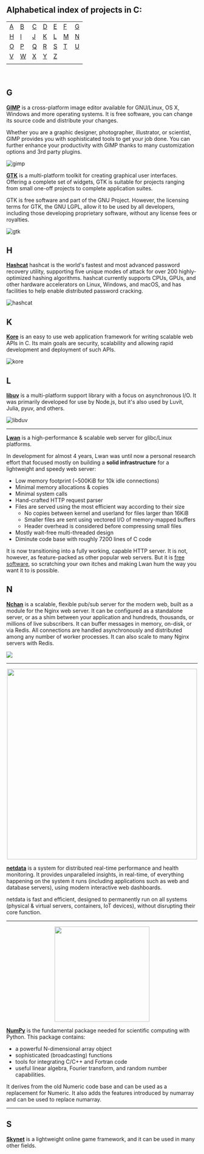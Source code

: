 ## Alphabetical index of projects in C:

|       |       |       |       |       |       |       |
|---    |---    |---    |---    |---    |---    |    ---|
|[A](#a)|[B](#b)|[C](#c)|[D](#d)|[E](#e)|[F](#f)|[G](#g)|
|[H](#h)|[I](#i)|[J](#j)|[K](#k)|[L](#l)|[M](#m)|[N](#n)|
|[O](#o)|[P](#p)|[Q](#q)|[R](#r)|[S](#s)|[T](#t)|[U](#u)|
|[V](#v)|[W](#w)|[X](#x)|[Y](#y)|[Z](#z)|       |       |
|       |       |       |       |       |       |       |

<br>

## G

[**GIMP**](https://github.com/GNOME/gimp) is a cross-platform image editor available for GNU/Linux, OS X, Windows and more operating systems. It is free software, you can change its source code and distribute your changes.

Whether you are a graphic designer, photographer, illustrator, or scientist, GIMP provides you with sophisticated tools to get your job done. You can further enhance your productivity with GIMP thanks to many customization options and 3rd party plugins.

![gimp](https://www.gimp.org/images/frontpage/wilber-big.png)

[**GTK**](https://github.com/GNOME/gtk) is a multi-platform toolkit for creating graphical user interfaces. Offering a complete set of widgets, GTK is suitable for projects ranging from small one-off projects to complete application suites.

GTK is free software and part of the GNU Project. However, the licensing terms for GTK, the GNU LGPL, allow it to be used by all developers, including those developing proprietary software, without any license fees or royalties.

![gtk](https://gitlab.gnome.org/uploads/-/system/project/avatar/665/gtk-logo.png?width=64)

## H
[**Hashcat**](https://github.com/hashcat/hashcat) hashcat is the world's fastest and most advanced password recovery utility, supporting five unique modes of attack for over 200 highly-optimized hashing algorithms. hashcat currently supports CPUs, GPUs, and other hardware accelerators on Linux, Windows, and macOS, and has facilities to help enable distributed password cracking.

![hashcat](https://hashcat.net/s/i/hashcat-icon.png)


## K

[**Kore**](https://github.com/jorisvink/kore) is an easy to use web application framework for writing scalable web APIs in C. Its main goals are security, scalability and allowing rapid development and deployment of such APIs.

![kore](https://kore.io/images/logos/logo-front.png)

## L

[**libuv**](https://github.com/libuv/libuv) is a multi-platform support library with a focus on asynchronous I/O. It was primarily developed for use by Node.js, but it's also used by Luvit, Julia, pyuv, and others.

![libduv](https://cdn-images-1.medium.com/max/720/0*_Gj_yjlEAdE7x8Hi.png)

---
[**Lwan**](https://github.com/lpereira/lwan/) is a high-performance & scalable web server for glibc/Linux
platforms.

In development for almost 4 years, Lwan was until now a personal research
effort that focused mostly on building a **solid infrastructure** for
a lightweight and speedy web server:

  - Low memory footprint (~500KiB for 10k idle connections)
  - Minimal memory allocations & copies
  - Minimal system calls
  - Hand-crafted HTTP request parser
  - Files are served using the most efficient way according to their size
    - No copies between kernel and userland for files larger than 16KiB
    - Smaller files are sent using vectored I/O of memory-mapped buffers
    - Header overhead is considered before compressing small files
  - Mostly wait-free multi-threaded design
  - Diminute code base with roughly 7200 lines of C code

It is now transitioning into a fully working, capable HTTP server. It is
not, however, as feature-packed as other popular web servers. But it is
[free software](http://www.gnu.org/philosophy/free-sw.html), so scratching
your own itches and making Lwan hum the way you want it to is possible.

## N

[**Nchan**](https://github.com/slact/nchan) is a scalable, flexible pub/sub server for the modern web, built as a module for the Nginx web server. It can be configured as a standalone server, or as a shim between your application and hundreds, thousands, or millions of live subscribers. It can buffer messages in memory, on-disk, or via Redis. All connections are handled asynchronously and distributed among any number of worker processes. It can also scale to many Nginx servers with Redis.

![](https://camo.githubusercontent.com/99dde2976b3b18edb59dd185404d6395196b04d1/68747470733a2f2f6e6368616e2e696f2f6769746875622d6c6f676f2e706e67)

---

<p align="center">
  <a href="https://github.com/firehol/netdata" targt="_blank">
    <img src="https://user-images.githubusercontent.com/1153921/95268672-a3665100-07ec-11eb-8078-db619486d6ad.png" width="500"/>
  </a>
</p>

[**netdata**](https://github.com/firehol/netdata) is a system for distributed real-time performance and health monitoring. It provides unparalleled insights, in real-time, of everything happening on the system it runs (including applications such as web and database servers), using modern interactive web dashboards.

netdata is fast and efficient, designed to permanently run on all systems (physical & virtual servers, containers, IoT devices), without disrupting their core function.

---

<p align="center">
  <a href="https://github.com/numpy/numpy" targt="_blank">
    <img src="https://numpy.org/images/logo.svg" width="250"/>
  </a>
</p>

[**NumPy**](https://github.com/numpy/numpy) is the fundamental package needed for scientific computing with Python.
This package contains:

   * a powerful N-dimensional array object
   * sophisticated (broadcasting) functions
   * tools for integrating C/C++ and Fortran code
   * useful linear algebra, Fourier transform, and random number capabilities.

It derives from the old Numeric code base and can be used as a replacement for Numeric. It also adds the features introduced by numarray and can be used to replace numarray.

---

## S

[**Skynet**](https://github.com/cloudwu/skynet) is a lightweight online game framework, and it can be used in many other fields.
